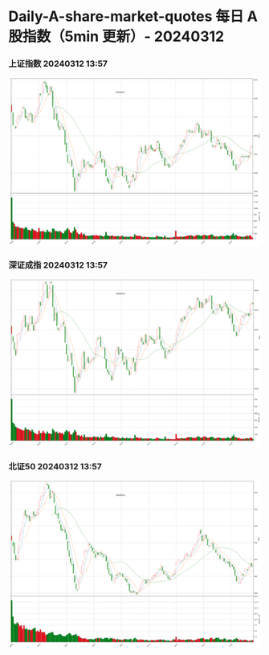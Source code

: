
# Daily-A-share-market-quotes 每日 A 股指数（5min 更新）- 20240312

### 上证指数 20240312 13:57
![](./fig/2024/3/20240312-sh000001.png)

### 深证成指 20240312 13:57
![](./fig/2024/3/20240312-sz399001.png)

### 北证50 20240312 13:57
![](./fig/2024/3/20240312-bj899050.png)
